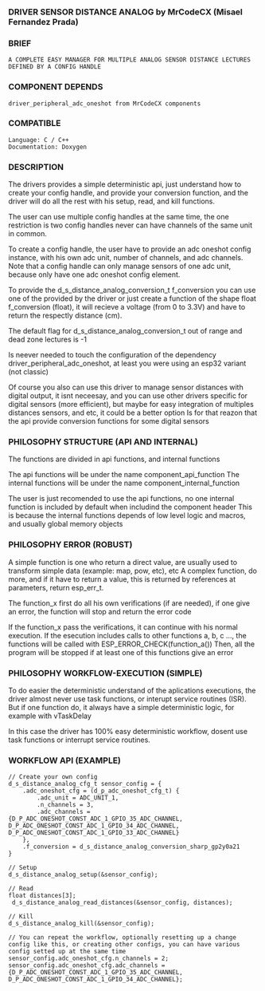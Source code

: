 ### DRIVER SENSOR DISTANCE ANALOG by MrCodeCX (Misael Fernandez Prada)

### BRIEF
    A COMPLETE EASY MANAGER FOR MULTIPLE ANALOG SENSOR DISTANCE LECTURES DEFINED BY A CONFIG HANDLE

### COMPONENT DEPENDS
    driver_peripheral_adc_oneshot from MrCodeCX components

### COMPATIBLE
    Language: C / C++
    Documentation: Doxygen


### DESCRIPTION

The drivers provides a simple deterministic api, just understand how to create your config handle, and provide your conversion function, and the driver will do all the rest with his setup, read, and kill functions.

The user can use multiple config handles at the same time, the one restriction is two config handles never can have channels of the same unit in common.

To create a config handle, the user have to provide an adc oneshot config instance, with his own adc unit, number of channels, and adc channels. Note that a config handle can only manage sensors of one adc unit, because only have one adc oneshot config element.

To provide the d_s_distance_analog_conversion_t f_conversion you can use one of the provided by the driver or just create a function of the shape float f_conversion (float), it will recieve a voltage (from 0 to 3.3V) and have to return the respectly distance (cm).

The default flag for d_s_distance_analog_conversion_t out of range and dead zone lectures is -1

Is neever needed to touch the configuration of the dependency driver_peripheral_adc_oneshot, at least you were using an esp32 variant (not classic)

Of course you also can use this driver to manage sensor distances with digital output, it isnt neceesay, and you can use other drivers specific for digital sensors (more efficient), but maybe for easy integration of multiples distances sensors, and etc, it could be a better option
Is for that reazon that the api provide conversion functions for some digital sensors


### PHILOSOPHY STRUCTURE (API AND INTERNAL)

The functions are divided in api functions, and internal functions

The api functions will be under the name component_api_function
The internal functions will be under the name component_internal_function

The user is just recomended to use the api functions, no one internal function is included by default when includind the component header
This is because the internal functions depends of low level logic and macros, and usually global memory objects

### PHILOSOPHY ERROR (ROBUST)

A simple function is one who return a direct value, are usually used to transform simple data (example: map, pow, etc), etc
A complex function, do more, and if it have to return a value, this is returned by references at parameters, return esp_err_t.

The function_x first do all his own verifications (if are needed), if one give an error, the function will stop and return the error code

If the function_x pass the verifications, it can continue with his normal execution.
If the esecution includes calls to other functions a, b, c ..., the functions will be called with ESP_ERROR_CHECK(function_a())
Then, all the program will be stopped if at least one of this functions give an error

### PHILOSOPHY WORKFLOW-EXECUTION (SIMPLE)

To do easier the deterministic understand of the aplications executions, the driver almost never use task functions, or interupt service routines (ISR).
But if one function do, it always have a simple deterministic logic, for example with vTaskDelay

In this case the driver has 100% easy deterministic workflow, dosent use task functions or interrupt service routines.


### WORKFLOW API (EXAMPLE)

    // Create your own config
    d_s_distance_analog_cfg_t sensor_config = {
        .adc_oneshot_cfg = (d_p_adc_oneshot_cfg_t) {
            .adc_unit = ADC_UNIT_1,
            .n_channels = 3,
            .adc_channels = {D_P_ADC_ONESHOT_CONST_ADC_1_GPIO_35_ADC_CHANNEL, D_P_ADC_ONESHOT_CONST_ADC_1_GPIO_34_ADC_CHANNEL, D_P_ADC_ONESHOT_CONST_ADC_1_GPIO_33_ADC_CHANNEL}
        },
        .f_conversion = d_s_distance_analog_conversion_sharp_gp2y0a21
    }

    // Setup
    d_s_distance_analog_setup(&sensor_config);

    // Read
    float distances[3];
     d_s_distance_analog_read_distances(&sensor_config, distances);

    // Kill
    d_s_distance_analog_kill(&sensor_config);

    // You can repeat the workflow, optionally resetting up a change config like this, or creating other configs, you can have various config setted up at the same time
    sensor_config.adc_oneshot_cfg.n_channels = 2;
    sensor_config.adc_oneshot_cfg.adc_channels = {D_P_ADC_ONESHOT_CONST_ADC_1_GPIO_35_ADC_CHANNEL, D_P_ADC_ONESHOT_CONST_ADC_1_GPIO_34_ADC_CHANNEL};

